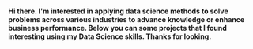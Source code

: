 #### Hi there. I'm interested in applying data science methods to solve problems across various industries to advance knowledge or enhance business performance. Below you can some projects that I found interesting using my Data Science skills. Thanks for looking. 

